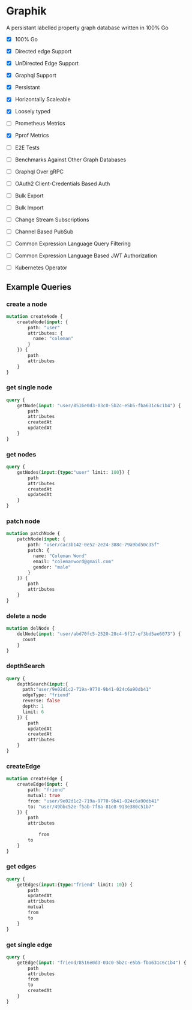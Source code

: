 # Graphik

A persistant labelled property graph database written in 100% Go

- [x] 100% Go
- [x] Directed edge Support
- [x] UnDirected Edge Support
- [x] Graphql Support
- [x] Persistant
- [x] Horizontally Scaleable
- [x] Loosely typed
- [ ] Prometheus Metrics
- [x] Pprof Metrics
- [ ] E2E Tests
- [ ] Benchmarks Against Other Graph Databases
- [ ] Graphql Over gRPC
- [ ] OAuth2 Client-Credentials Based Auth
- [ ] Bulk Export
- [ ] Bulk Import
- [ ] Change Stream Subscriptions
- [ ] Channel Based PubSub
- [ ] Common Expression Language Query Filtering
- [ ] Common Expression Language Based JWT Authorization
- [ ] Kubernetes Operator



## Example Queries

### create a node
```graphql
mutation createNode {
    createNode(input: {
        path: "user"
        attributes: {
          name: "coleman"
        }
    }) {
        path
        attributes
    }
}
```

### get single node

```graphql
query {
    getNode(input: "user/8516e0d3-03c0-5b2c-e5b5-fba631c6c1b4") {
        path
        attributes
        createdAt
        updatedAt
    }
}
```

### get nodes

```graphql
query {
    getNodes(input:{type:"user" limit: 100}) {
    	path
        attributes
    	createdAt
        updatedAt
    }
}
```

### patch node

```graphql
mutation patchNode {
    patchNode(input: {
        path: "user/cac3b142-0e52-2e24-388c-79a9bd50c35f"
        patch: {
          name: "Coleman Word"
          email: "colemanword@gmail.com"
          gender: "male"
        }
    }) {
        path
        attributes
    }
}
```

### delete a node

```graphql
mutation delNode {
    delNode(input: "user/abd70fc5-2520-28c4-6f17-ef3bd5ae6073") {
      count  
    }
}
```

### depthSearch

```graphql
query {
    depthSearch(input:{
      path:"user/9e02d1c2-719a-9770-9b41-024c6a90db41" 
      edgeType: "friend" 
      reverse: false
      depth: 1
      limit: 6
    }) {
    	path
        updatedAt
    	createdAt
        attributes
    }
}
```

### createEdge

```graphql
mutation createEdge {
    createEdge(input: {
      	path: "friend"
      	mutual: true
        from: "user/9e02d1c2-719a-9770-9b41-024c6a90db41"
        to: "user/49bbc52e-f5ab-7f8a-81e8-913e380c51b7"
    }) {
        path
        attributes
    	
    		from
        to
    }
}
```

### get edges

```graphql
query {
    getEdges(input:{type:"friend" limit: 10}) {
    	path
        updatedAt
        attributes
    	mutual
    	from
    	to
    }
}
```

### get single edge

```graphql
query {
    getEdge(input: "friend/8516e0d3-03c0-5b2c-e5b5-fba631c6c1b4") {
        path
        attributes
        from
        to
        createdAt
    }
}
```

